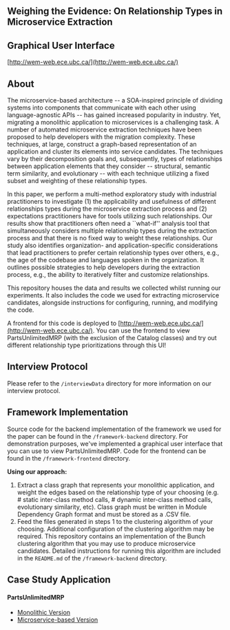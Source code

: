 ## Weighing the Evidence: On Relationship Types in Microservice Extraction

## Graphical User Interface
[http://wem-web.ece.ubc.ca/](http://wem-web.ece.ubc.ca/)

## About

The microservice-based architecture -- a SOA-inspired principle of dividing systems into components that communicate with each other using language-agnostic APIs -- has gained increased popularity in industry. Yet, migrating a monolithic application to microservices is a challenging task. 
A number of automated microservice extraction techniques have been proposed to help developers with the migration complexity. These techniques, at large, construct a graph-based representation of an application and cluster its elements into service candidates. The techniques vary by their decomposition goals and, subsequently,
types of relationships between application elements that they consider -- structural, semantic term similarity, and evolutionary -- with each technique utilizing a fixed subset and weighting of these relationship types.

In this paper, we perform a multi-method exploratory study with industrial practitioners to
investigate (1) the applicability and usefulness of different relationships types during the 
microservice extraction process and (2) expectations practitioners have for tools utilizing such relationships. 
Our results show that practitioners often need a ``what-if'' analysis tool that simultaneously considers 
multiple relationship types during the extraction process and 
that there is no fixed way to weight these relationships. 
Our study also identifies organization- and application-specific considerations that lead practitioners to prefer 
certain relationship types over others, e.g., the age of the codebase and languages spoken in the organization. 
It outlines possible strategies to help developers during the extraction process, 
e.g., the ability to iteratively filter and customize relationships.    

This repository houses the data and results we collected whilst running our experiments. It also includes the code we used for extracting microservice candidates, alongside instructions for configuring, running, and modifying the code.

A frontend for this code is deployed to [http://wem-web.ece.ubc.ca/](http://wem-web.ece.ubc.ca/). You can use the frontend to view PartsUnlimitedMRP (with the exclusion of the Catalog classes) and try out different relationship type prioritizations through this UI!  

## Interview Protocol
Please refer to the `/interviewData` directory for more information on our interview protocol.


## Framework Implementation

Source code for the backend implementation of the framework we used for the paper can be found in the `/framework-backend` directory.
For demonstration purposes, we've implemented a graphical user interface that you can use to view PartsUnlimitedMRP. Code for the frontend can be found in the `/framework-frontend` directory.

**Using our approach:** 
1. Extract a class graph that represents your monolithic application, and weight the edges based on the relationship type of your choosing (e.g. # static inter-class method calls, # dynamic inter-class method calls, evolutionary similarity, etc). Class graph must be written in Module Dependency Graph format and must be stored as a .CSV file.
2. Feed the files generated in steps 1 to the clustering algorithm of your choosing. Additional configuration of the clustering algorithm may be required. This repository contains an implementation of the Bunch clustering algorithm that you may use to produce microservice candidates. Detailed instructions for running this algorithm are included in the `README.md` of the `/framework-backend` directory.

## Case Study Application

#### PartsUnlimitedMRP

- [Monolithic Version](https://github.com/microsoft/PartsUnlimitedMRP) 
- [Microservice-based Version](https://github.com/microsoft/PartsUnlimitedMRPmicro)
